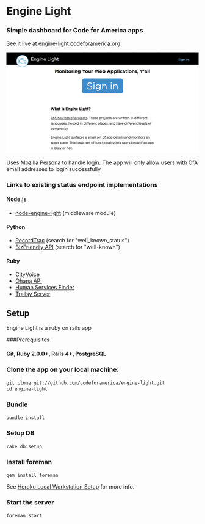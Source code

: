 Engine Light
============

### Simple dashboard for Code for America apps ###

See it [live at engine-light.codeforamerica.org](http://engine-light.codeforamerica.org).

![Engine Light screen shot](screenshot.png)

Uses Mozilla Persona to handle login. The app will only allow users with CfA email addresses to login successfully

### Links to existing status endpoint implementations

#### Node.js
- [node-engine-light](https://github.com/jeremiak/node-engine-light) (middleware module)

#### Python
- [RecordTrac](https://github.com/codeforamerica/recordtrac/blob/master/public_records_portal/views.py) (search for "well_known_status")
- [BizFriendly API](https://github.com/codeforamerica/bizfriendly-api/blob/master/bizfriendly/routes.py) (search for "well-known")

#### Ruby
- [CityVoice](https://github.com/codeforamerica/cityvoice/blob/master/app/controllers/status_controller.rb)
- [Ohana API](https://github.com/codeforamerica/ohana-api/blob/master/app/controllers/status_controller.rb)
- [Human Services Finder](https://github.com/codeforamerica/human_services_finder/blob/master/app/controllers/status_controller.rb)
- [Trailsy Server](https://github.com/codeforamerica/trailsyserver/blob/master/app/controllers/status_controller.rb)

## Setup

Engine Light is a ruby on rails app

###Prerequisites

#### Git, Ruby 2.0.0+, Rails 4+, PostgreSQL

### Clone the app on your local machine:

    git clone git://github.com/codeforamerica/engine-light.git
    cd engine-light

### Bundle

    bundle install

### Setup DB

    rake db:setup

### Install foreman

    gem install foreman

See [Heroku Local Workstation Setup](https://devcenter.heroku.com/articles/getting-started-with-rails4#local-workstation-setup) for more info.

### Start the server

    foreman start
